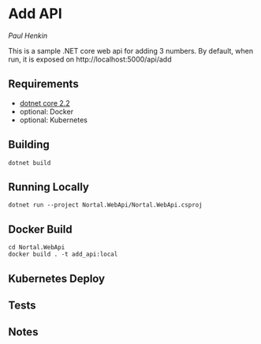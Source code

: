 # Add API 
_Paul Henkin_

This is a sample .NET core web api for adding 3 numbers. By default, when run, it is exposed on http://localhost:5000/api/add

## Requirements
- [dotnet core 2.2](https://dotnet.microsoft.com/download/dotnet-core/2.2)
- optional: Docker 
- optional: Kubernetes

## Building
`dotnet build`

## Running Locally
`dotnet run --project Nortal.WebApi/Nortal.WebApi.csproj`

## Docker Build
```
cd Nortal.WebApi
docker build . -t add_api:local
```

## Kubernetes Deploy

## Tests

## Notes
